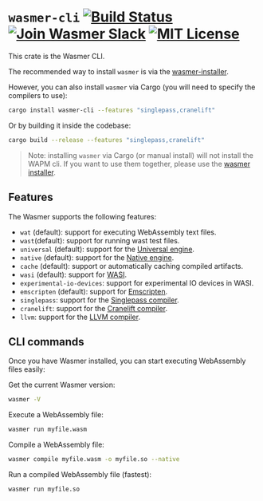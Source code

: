# `wasmer-cli` [![Build Status](https://github.com/wasmerio/wasmer/workflows/build/badge.svg?style=flat-square)](https://github.com/wasmerio/wasmer/actions?query=workflow%3Abuild) [![Join Wasmer Slack](https://img.shields.io/static/v1?label=Slack&message=join%20chat&color=brighgreen&style=flat-square)](https://slack.wasmer.io) [![MIT License](https://img.shields.io/github/license/wasmerio/wasmer.svg?style=flat-square)](https://github.com/wasmerio/wasmer/blob/master/LICENSE)

This crate is the Wasmer CLI.

The recommended way to install `wasmer` is via the [wasmer-installer](https://github.com/wasmerio/wasmer-install).

However, you can also install `wasmer` via Cargo (you will need to specify the compilers to use):

```bash
cargo install wasmer-cli --features "singlepass,cranelift"
```

Or by building it inside the codebase:

```bash
cargo build --release --features "singlepass,cranelift"
```

> Note: installing `wasmer` via Cargo (or manual install) will not install
> the WAPM cli. If you want to use them together, please use the [wasmer installer](https://github.com/wasmerio/wasmer-install).


## Features

The Wasmer supports the following features:
* `wat` (default): support for executing WebAssembly text files.
* `wast`(default): support for running wast test files.
* `universal` (default): support for the [Universal engine].
* `native` (default): support for the [Native engine].
* `cache` (default): support or automatically caching compiled artifacts.
* `wasi` (default): support for [WASI].
* `experimental-io-devices`: support for experimental IO devices in WASI.
* `emscripten` (default): support for [Emscripten].
* `singlepass`: support for the [Singlepass compiler].
* `cranelift`: support for the [Cranelift compiler].
* `llvm`: support for the [LLVM compiler].

[Universal Engine]: https://github.com/wasmerio/wasmer/tree/master/lib/engine-universal/
[Native Engine]: https://github.com/wasmerio/wasmer/tree/master/lib/engine-native/
[WASI]: https://github.com/wasmerio/wasmer/tree/master/lib/wasi/
[Emscripten]: https://github.com/wasmerio/wasmer/tree/master/lib/emscripten/
[Singlepass compiler]: https://github.com/wasmerio/wasmer/tree/master/lib/compiler-singlepass/
[Cranelift compiler]: https://github.com/wasmerio/wasmer/tree/master/lib/compiler-cranelift/
[LLVM compiler]: https://github.com/wasmerio/wasmer/tree/master/lib/compiler-llvm/

## CLI commands

Once you have Wasmer installed, you can start executing WebAssembly files easily:

Get the current Wasmer version:

```bash
wasmer -V
```

Execute a WebAssembly file:

```bash
wasmer run myfile.wasm
```

Compile a WebAssembly file:

```bash
wasmer compile myfile.wasm -o myfile.so --native
```

Run a compiled WebAssembly file (fastest):

```bash
wasmer run myfile.so
```
